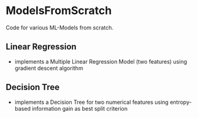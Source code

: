# ModelsFromScratch
Code for various ML-Models from scratch.

## Linear Regression
- implements a Multiple Linear Regression Model (two features) using gradient descent algorithm

## Decision Tree
- implements a Decision Tree for two numerical features using entropy-based information gain as best split criterion
